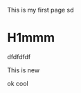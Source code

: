 This is my first page sd
<question source="question-1" />

# H1mmm
   dfdfdfdf
   
   This is new
 
 ok cool